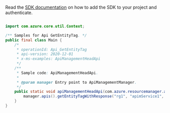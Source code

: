 Read the [SDK documentation](https://github.com/Azure/azure-sdk-for-java/blob/azure-resourcemanager-apimanagement_1.0.0-beta.2/sdk/apimanagement/azure-resourcemanager-apimanagement/README.md) on how to add the SDK to your project and authenticate.

```java

import com.azure.core.util.Context;

/** Samples for Api GetEntityTag. */
public final class Main {
    /*
     * operationId: Api_GetEntityTag
     * api-version: 2020-12-01
     * x-ms-examples: ApiManagementHeadApi
     */
    /**
     * Sample code: ApiManagementHeadApi.
     *
     * @param manager Entry point to ApiManagementManager.
     */
    public static void apiManagementHeadApi(com.azure.resourcemanager.apimanagement.ApiManagementManager manager) {
        manager.apis().getEntityTagWithResponse("rg1", "apimService1", "57d1f7558aa04f15146d9d8a", Context.NONE);
    }
}
```
